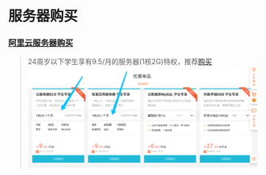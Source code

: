 # 服务器购买

### [阿里云服务器购买](https://promotion.aliyun.com/ntms/act/campus2018.html?userCode=9kp1grev&tag=share_component&share_source=copy_link)

> 24周岁以下学生享有9.5/月的服务器(1核2G)特权，推荐[购买](https://promotion.aliyun.com/ntms/act/campus2018.html?userCode=9kp1grev&tag=share_component&share_source=copy_link)
![](server.jpg)
